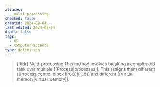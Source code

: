 ```yaml
---
aliases:
  - multi-processing
checked: false
created: 2024-09-04
last_edited: 2024-09-04
draft: false
tags:
  - OS
  - computer-science
type: definition
---
```

>[!tldr] Multi-processing
> This method involves breaking a complicated task over multiple [[Process|processes]]. This assigns them different [[Process control block (PCB)|PCB]] and different [[Virtual memory|virtual memory]].

